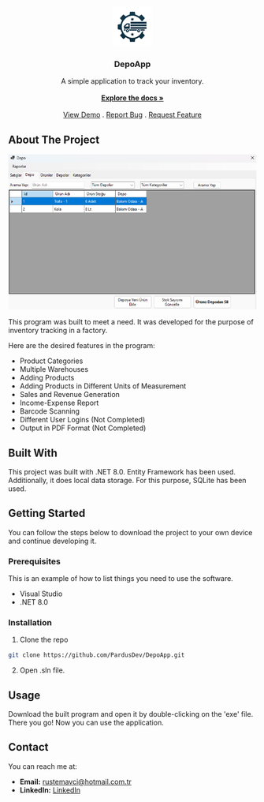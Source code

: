 <br/>
<p align="center">
  <a href="https://github.com/PardusDev/DepoApp">
    <img src="images/logo.png" alt="Logo" width="80" height="80">
  </a>

  <h3 align="center">DepoApp</h3>

  <p align="center">
    A simple application to track your inventory.
    <br/>
    <br/>
    <a href="https://github.com/PardusDev/DepoApp"><strong>Explore the docs »</strong></a>
    <br/>
    <br/>
    <a href="https://github.com/PardusDev/DepoApp">View Demo</a>
    .
    <a href="https://github.com/PardusDev/DepoApp/issues">Report Bug</a>
    .
    <a href="https://github.com/PardusDev/DepoApp/issues">Request Feature</a>
  </p>
</p>



## About The Project

<p align="center">
  <img src="images/screenshot.png" alt="Screenshot">
</p>

This program was built to meet a need. It was developed for the purpose of inventory tracking in a factory.

Here are the desired features in the program:
* Product Categories
* Multiple Warehouses
* Adding Products
* Adding Products in Different Units of Measurement
* Sales and Revenue Generation
* Income-Expense Report
* Barcode Scanning
* Different User Logins (Not Completed)
* Output in PDF Format (Not Completed)

## Built With

This project was built with .NET 8.0. Entity Framework has been used. Additionally, it does local data storage. For this purpose, SQLite has been used.

## Getting Started

You can follow the steps below to download the project to your own device and continue developing it.

### Prerequisites

This is an example of how to list things you need to use the software.

* Visual Studio
* .NET 8.0

### Installation

1. Clone the repo


```sh
git clone https://github.com/PardusDev/DepoApp.git
```


2. Open .sln file.


## Usage

Download the built program and open it by double-clicking on the 'exe' file. There you go! Now you can use the application.

## Contact

You can reach me at:

- **Email:** [rustemavci@hotmail.com.tr](mailto:rustemavci@hotmail.com.tr)
- **LinkedIn:** [LinkedIn](https://www.linkedin.com/in/rüstem-avcı)
